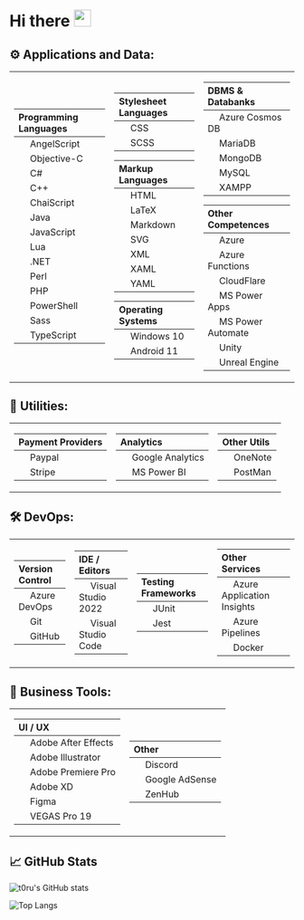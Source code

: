<!--
![Header](https://somelink_here.png)
-->

# Hi there <img src="https://raw.githubusercontent.com/MartinHeinz/MartinHeinz/master/wave.gif" width="30px">

<!--
**t0w0ru/t0w0ru** is a ✨ _special_ ✨ repository because its `README.md` (this file) appears on your GitHub profile.

Here are some ideas to get you started:

- 🔭 I’m currently working on ...
- 🌱 I’m currently learning ...
- 👯 I’m looking to collaborate on ...
- 🤔 I’m looking for help with ...
- 💬 Ask me about ...
- 📫 How to reach me: ...
- 😄 Pronouns: ...
- ⚡ Fun fact: ...
-->

## ⚙ Applications and Data:
<table>
  <tr></tr> <!-- adds an underline when using ## instead of ### -->

  <tr><td> <!-- column 1 -->

  <!-- Programming Languages -->
  | Programming Languages |
  | :-- |
  | <img height="16" width="16" src="https://cdn.jsdelivr.net/npm/simple-icons@v6/icons/angelscript.svg" /> AngelScript |>
  | <img height="16" width="16" src="https://cdn.jsdelivr.net/npm/simple-icons@v6/icons/c.svg" /> Objective-C |
  | <img height="16" width="16" src="https://cdn.jsdelivr.net/npm/simple-icons@v6/icons/csharp.svg" /> C# |
  | <img height="16" width="16" src="https://cdn.jsdelivr.net/npm/simple-icons@v6/icons/cplusplus.svg" /> C++ |
  | <img height="16" width="16" src="https://cdn.jsdelivr.net/npm/simple-icons@v6/icons/chaiscript.svg" /> ChaiScript |  
  | <img height="16" width="16" src="https://cdn.jsdelivr.net/npm/simple-icons@v6/icons/java.svg" /> Java |
  | <img height="16" width="16" src="https://cdn.jsdelivr.net/npm/simple-icons@v6/icons/javascript.svg" /> JavaScript |
  | <img height="16" width="16" src="https://cdn.jsdelivr.net/npm/simple-icons@v6/icons/lua.svg" /> Lua |
  | <img height="16" width="16" src="https://cdn.jsdelivr.net/npm/simple-icons@v6/icons/dotnet.svg" /> .NET |
  | <img height="16" width="16" src="https://cdn.jsdelivr.net/npm/simple-icons@v6/icons/perl.svg" /> Perl |
  | <img height="16" width="16" src="https://cdn.jsdelivr.net/npm/simple-icons@v6/icons/php.svg" /> PHP |
  | <img height="16" width="16" src="https://cdn.jsdelivr.net/npm/simple-icons@v6/icons/powershell.svg" /> PowerShell |
  | <img height="16" width="16" src="https://cdn.jsdelivr.net/npm/simple-icons@v6/icons/sass.svg" /> Sass |
  | <img height="16" width="16" src="https://cdn.jsdelivr.net/npm/simple-icons@v6/icons/typescript.svg" /> TypeScript |
    
  </td><td> <!-- column 2 -->
    
  | Stylesheet Languages |
  | :-- |
  | <img height="16" width="16" src="https://cdn.jsdelivr.net/npm/simple-icons@v6/icons/css3.svg" /> CSS |
  | <img height="16" width="16" src="https://cdn.jsdelivr.net/npm/simple-icons@v6/icons/scss.svg" /> SCSS |
  
  | Markup Languages |
  | :-- |
  | <img height="16" width="16" src="https://cdn.jsdelivr.net/npm/simple-icons@v6/icons/html5.svg" /> HTML |
  | <img height="16" width="16" src="https://cdn.jsdelivr.net/npm/simple-icons@v6/icons/latex.svg" /> LaTeX |
  | <img height="16" width="16" src="https://cdn.jsdelivr.net/npm/simple-icons@v6/icons/markdown.svg" /> Markdown |
  | <img height="16" width="16" src="https://cdn.jsdelivr.net/npm/simple-icons@v6/icons/svg.svg" /> SVG |
  | <img height="16" width="16" src="https://cdn.jsdelivr.net/npm/simple-icons@v6/icons/xml.svg" /> XML |
  | <img height="16" width="16" src="https://cdn.jsdelivr.net/npm/simple-icons@v6/icons/xaml.svg" /> XAML |
  | <img height="16" width="16" src="https://cdn.jsdelivr.net/npm/simple-icons@v6/icons/yaml.svg" /> YAML |
  
  | Operating Systems |
  | :-- |
  | <img height="16" width="16" src="https://cdn.jsdelivr.net/npm/simple-icons@v6/icons/windows.svg" /> Windows 10|
  | <img height="16" width="16" src="https://cdn.jsdelivr.net/npm/simple-icons@v6/icons/android.svg" /> Android 11|
    
  </td><td> <!-- column 3 -->

  <!-- DataBanks & DataBankManagementSystems -->
  | DBMS & Databanks |
  | :-- |
  | <img height="16" width="16" src="https://cdn.jsdelivr.net/npm/simple-icons@v6/icons/azurecosmosdb.svg" /> Azure Cosmos DB |
  | <img height="16" width="16" src="https://cdn.jsdelivr.net/npm/simple-icons@v6/icons/mariadb.svg" /> MariaDB |
  | <img height="16" width="16" src="https://cdn.jsdelivr.net/npm/simple-icons@v6/icons/mongodb.svg" /> MongoDB |
  | <img height="16" width="16" src="https://cdn.jsdelivr.net/npm/simple-icons@v6/icons/mysql.svg" /> MySQL |
  | <img height="16" width="16" src="https://cdn.jsdelivr.net/npm/simple-icons@v6/icons/xampp.svg" /> XAMPP |
    
  | Other Competences |
  | :-- |
  | <img height="16" width="16" src="https://cdn.jsdelivr.net/npm/simple-icons@v6/icons/microsoftazure.svg" /> Azure |
  | <img height="16" width="16" src="https://cdn.jsdelivr.net/npm/simple-icons@v6/icons/azurefunctions.svg" /> Azure Functions |
  | <img height="16" width="16" src="https://cdn.jsdelivr.net/npm/simple-icons@v6/icons/cloudflare.svg" /> CloudFlare |
  | <img height="16" width="16" src="https://cdn.jsdelivr.net/npm/simple-icons@v6/icons/powerapps.svg" /> MS Power Apps |
  | <img height="16" width="16" src="https://cdn.jsdelivr.net/npm/simple-icons@v6/icons/powerautomate.svg" /> MS Power Automate |
  | <img height="16" width="16" src="https://cdn.jsdelivr.net/npm/simple-icons@v6/icons/unity.svg" /> Unity |
  | <img height="16" width="16" src="https://cdn.jsdelivr.net/npm/simple-icons@v6/icons/unrealengine.svg" /> Unreal Engine |
    
  </td></tr>
</table>
  
  
  
## 🔧 Utilities:
<table>
  <tr></tr> <!-- adds an underline -->

  <tr><td> <!-- column 1 -->

  | Payment Providers |
  | :-- |
  | <img height="16" width="16" src="https://cdn.jsdelivr.net/npm/simple-icons@v6/icons/paypal.svg" /> Paypal |
  | <img height="16" width="16" src="https://cdn.jsdelivr.net/npm/simple-icons@v6/icons/stripe.svg" /> Stripe |

  </td><td> <!-- column 2 -->

  | Analytics |
  | :-- |
  | <img height="16" width="16" src="https://cdn.jsdelivr.net/npm/simple-icons@v6/icons/googleanalytics.svg" /> Google Analytics |
  | <img height="16" width="16" src="https://cdn.jsdelivr.net/npm/simple-icons@v6/icons/powerbi.svg" /> MS Power BI |

  </td><td> <!-- column 3 -->

  | Other Utils |
  | :-- |
  | <img height="16" width="16" src="https://cdn.jsdelivr.net/npm/simple-icons@v6/icons/microsoftonenote.svg" /> OneNote |
  | <img height="16" width="16" src="https://cdn.jsdelivr.net/npm/simple-icons@v6/icons/postman.svg" /> PostMan |

  </td></tr>
</table>
  
  
  
## 🛠 DevOps:
<table>
  <tr></tr> <!-- adds an underline -->

  <tr><td> <!-- column 1 -->

  | Version Control |
  | :-- |
  | <img height="16" width="16" src="https://cdn.jsdelivr.net/npm/simple-icons@v6/icons/azuredevops.svg" /> Azure DevOps |
  | <img height="16" width="16" src="https://cdn.jsdelivr.net/npm/simple-icons@v6/icons/git.svg" /> Git |
  | <img height="16" width="16" src="https://cdn.jsdelivr.net/npm/simple-icons@v6/icons/github.svg" /> GitHub |

  </td><td> <!-- column 2 -->

  | IDE / Editors |
  | :-- |
  | <img height="16" width="16" src="https://cdn.jsdelivr.net/npm/simple-icons@v6/icons/visualstudio.svg" /> Visual Studio 2022 |
  | <img height="16" width="16" src="https://cdn.jsdelivr.net/npm/simple-icons@v6/icons/visualstudiocode.svg" /> Visual Studio Code |

  </td><td> <!-- column 3 -->

  | Testing Frameworks |
  | :-- |
  | <img height="16" width="16" src="https://cdn.jsdelivr.net/npm/simple-icons@v6/icons/junit5.svg" /> JUnit |
  | <img height="16" width="16" src="https://cdn.jsdelivr.net/npm/simple-icons@v6/icons/jest.svg" /> Jest |

  </td><td> <!-- column 4 -->

  | Other Services |
  | :-- |
  | <img height="16" width="16" src="https://cdn.jsdelivr.net/npm/simple-icons@v6/icons/applicationinsights.svg" /> Azure Application Insights |
  | <img height="16" width="16" src="https://cdn.jsdelivr.net/npm/simple-icons@v6/icons/azurepipelines.svg" /> Azure Pipelines |
  | <img height="16" width="16" src="https://cdn.jsdelivr.net/npm/simple-icons@v6/icons/docker.svg" /> Docker |

  </td></tr>
</table>
  
  
  
## 💼 Business Tools:
<table>
  <tr></tr> <!-- adds an underline -->

  <tr><td> <!-- column 1 -->

  | UI / UX |
  | :-- |
  | <img height="16" width="16" src="https://cdn.jsdelivr.net/npm/simple-icons@v6/icons/adobeaftereffects.svg" /> Adobe After Effects |
  | <img height="16" width="16" src="https://cdn.jsdelivr.net/npm/simple-icons@v6/icons/adobeillustrator.svg" /> Adobe Illustrator |
  | <img height="16" width="16" src="https://cdn.jsdelivr.net/npm/simple-icons@v6/icons/adobepremierepro.svg" /> Adobe Premiere Pro |
  | <img height="16" width="16" src="https://cdn.jsdelivr.net/npm/simple-icons@v6/icons/adobexd.svg" /> Adobe XD |
  | <img height="16" width="16" src="https://cdn.jsdelivr.net/npm/simple-icons@v6/icons/figma.svg" /> Figma |
  | <img height="16" width="16" src="https://cdn.jsdelivr.net/npm/simple-icons@v6/icons/vegaspro.svg" /> VEGAS Pro 19 |
  

  </td><td> <!-- column 2 -->

  | Other |
  | :-- |
  | <img height="16" width="16" src="https://cdn.jsdelivr.net/npm/simple-icons@v6/icons/discord.svg" /> Discord |
  | <img height="16" width="16" src="https://cdn.jsdelivr.net/npm/simple-icons@v6/icons/googleadsense.svg" /> Google AdSense |
  | <img height="16" width="16" src="https://cdn.jsdelivr.net/npm/simple-icons@v6/icons/zenhub.svg" /> ZenHub |

  </td></tr>
</table>
  
  
  
## &#x1f4c8; GitHub Stats
<!-- 
&theme=radical&border_radius=15&hide_border=true
theme: radical or tokyonight 
https://github.com/anuraghazra/github-readme-stats/blob/master/themes/README.md
-->
![t0ru's GitHub stats](https://github-readme-stats.vercel.app/api?username=t0w0ru&include_all_commits=true&count_private=true&show_icons=true&theme=radical&border_radius=15&hide_border=true&hide=prs)

<!--
![Repo Card](https://github-readme-stats.vercel.app/api/pin/?username=t0w0ru&repo=mct_discord_led&show_owner=false&theme=radical&border_radius=15&hide_border=true)
-->

![Top Langs](https://github-readme-stats.vercel.app/api/top-langs/?username=t0w0ru&theme=radical&border_radius=15&hide_border=true&hide=makefile&langs_count=10)

